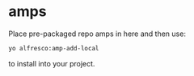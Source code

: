 amps
====
Place pre-packaged repo amps in here and then use:

```bash
yo alfresco:amp-add-local
```

to install into your project.
